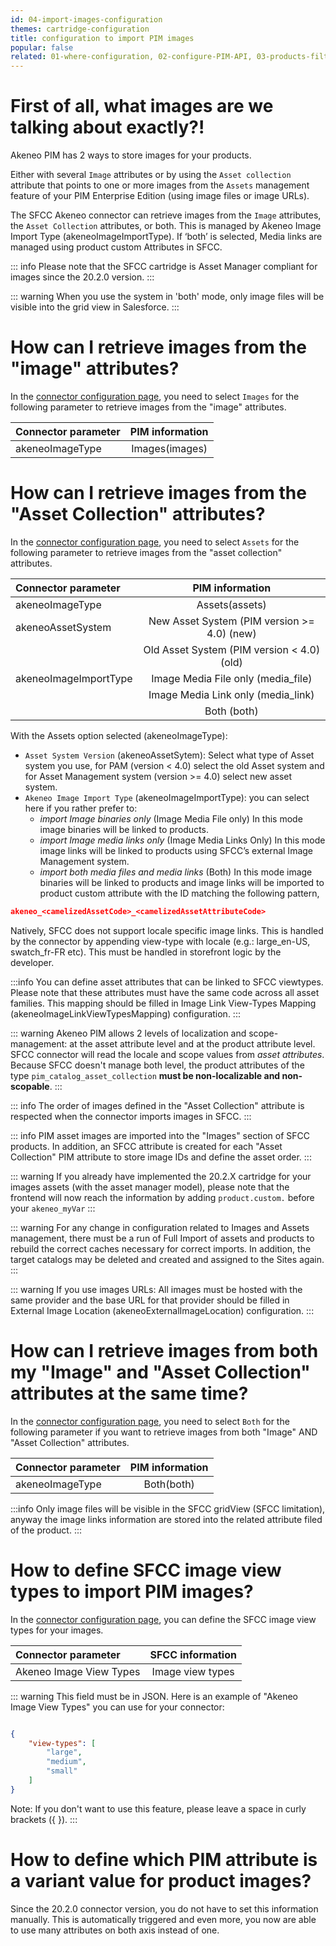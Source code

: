 ```yaml
---
id: 04-import-images-configuration
themes: cartridge-configuration
title: configuration to import PIM images
popular: false
related: 01-where-configuration, 02-configure-PIM-API, 03-products-filter-configuration, 05-import-media-configuration, 06-mapping-configuration, 07-categories-configuration, 08-multi-storefront-configuration, 09-reference-entities
---
```


# First of all, what images are we talking about exactly?!

Akeneo PIM has 2 ways to store images for your products.

Either with several `Image` attributes or by using the `Asset collection` attribute that points to one or more images from the `Assets` management feature of your PIM Enterprise Edition (using image files or image URLs).

The SFCC Akeneo connector can retrieve images from the `Image` attributes, the `Asset Collection` attributes, or both. This is managed by Akeneo Image Import Type (akeneoImageImportType). If ‘both’ is selected, Media links are managed using product custom Attributes in SFCC.

::: info
Please note that the SFCC cartridge is Asset Manager compliant for images since the 20.2.0 version.
:::

::: warning
When you use the system in 'both' mode, only image files will be visible into the grid view in Salesforce.
:::

# How can I retrieve images from the "image" attributes?

In the [connector configuration page](01-where-configuration.html), you need to select `Images` for the following parameter to retrieve images from the "image" attributes.

| Connector parameter           | PIM information        |
| :-----------------------------| :---------------------: |
| akeneoImageType               |  Images(images)        |

# How can I retrieve images from the "Asset Collection" attributes?

In the [connector configuration page](01-where-configuration.html), you need to select `Assets` for the following parameter to retrieve images from the "asset collection" attributes.

| Connector parameter           | PIM information        |
| :-----------------------------| :---------------------: |
| akeneoImageType               |  Assets(assets)        |
| akeneoAssetSystem             |  New Asset System (PIM version >= 4.0) (new) |
|                               |  Old Asset System (PIM version < 4.0) (old)  |
| akeneoImageImportType         |  Image Media File only (media_file)          |
|                               |  Image Media Link only (media_link)          |
|                               |  Both (both)                                 |

With the Assets option selected (akeneoImageType):
* `Asset System Version` (akeneoAssetSytem): Select what type of Asset system you use, for PAM (version < 4.0) select the old Asset system and for Asset Management system (version >= 4.0) select new asset system.
* `Akeneo Image Import Type` (akeneoImageImportType): you can select here if you rather prefer to:
  * *import Image binaries only* (Image Media File only) In this mode image binaries will be linked to products.
  * *import Image media links only* (Image Media Links Only) In this mode image links will be linked to products using SFCC’s external Image Management system.
  * *import both media files and media links* (Both) In this mode image binaries will be linked to products and image links will be imported to product custom attribute with the ID matching the following pattern,
```json
akeneo_<camelizedAssetCode>_<camelizedAssetAttributeCode>
```

Natively, SFCC does not support locale specific image links. This is handled by the connector by appending view-type with locale (e.g.: large_en-US, swatch_fr-FR etc). This must be handled in storefront logic by the developer.

:::info
You can define asset attributes that can be linked to SFCC viewtypes. Please note that these attributes must have the same code across all asset families. This mapping should be filled in Image Link View-Types Mapping (akeneoImageLinkViewTypesMapping) configuration.
:::

::: warning
Akeneo PIM allows 2 levels of localization and scope-management: at the asset attribute level and at the product attribute level. SFCC connector will read the locale and scope values from *asset attributes*. Because SFCC doesn't manage both level, the product attributes of the type `pim_catalog_asset_collection` **must be non-localizable and non-scopable**.
:::

::: info
The order of images defined in the "Asset Collection" attribute is respected when the connector imports images in SFCC.
:::

::: info
PIM asset images are imported into the "Images" section of SFCC products.
In addition, an SFCC attribute is created for each "Asset Collection" PIM attribute to store image IDs and define the asset order.
:::

::: warning
If you already have implemented the 20.2.X cartridge for your images assets (with the asset manager model), please note that the frontend will now reach the information by adding `product.custom.` before your `akeneo_myVar`
:::

::: warning
For any change in configuration related to Images and Assets management, there must be a run of Full Import of assets and products to rebuild the correct caches necessary for correct imports. In addition, the target catalogs may be deleted and created and assigned to the Sites again.
:::

::: warning
If you use images URLs:
All images must be hosted with the same provider and the base URL for that provider should be filled in External Image Location (akeneoExternalImageLocation) configuration.
:::

# How can I retrieve images from both my "Image" and "Asset Collection" attributes at the same time?

In the [connector configuration page](01-where-configuration.html), you need to select `Both` for the following parameter if you want to retrieve images from both "Image" AND "Asset Collection" attributes.

| Connector parameter           | PIM information        |
| :-----------------------------| :---------------------: |
| akeneoImageType               |  Both(both)            |

:::info
Only image files will be visible in the SFCC gridView (SFCC limitation), anyway the image links information are stored into the related attribute filed of the product.
:::

# How to define SFCC image view types to import PIM images?

In the [connector configuration page](01-where-configuration.html), you can define the SFCC image view types for your images.


| Connector parameter           | SFCC information        |
| :-----------------------------| :---------------------: |
| Akeneo Image View Types       |  Image view types       |

::: warning
This field must be in JSON.
Here is an example of "Akeneo Image View Types" you can use for your connector:
```json

{
    "view-types": [
        "large",
        "medium",
        "small"
    ]
}
```
Note: If you don't want to use this feature, please leave a space in curly brackets ({ }).
:::

# How to define which PIM attribute is a variant value for product images?

Since the 20.2.0 connector version, you do not have to set this information manually. This is automatically triggered and even more, you now are able to use many attributes on both axis instead of one.
